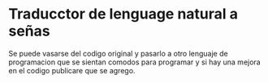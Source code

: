 # Traducctor de lenguage natural a señas

Se puede vasarse del codigo original y pasarlo a otro lenguaje de programacion que se sientan comodos para programar y si hay una mejora en el codigo publicare que se agrego.
